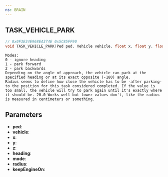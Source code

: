 ```yaml
---
ns: BRAIN
---
```

## TASK_VEHICLE_PARK

```c
// 0x0F3E34E968EA374E 0x5C85FF90
void TASK_VEHICLE_PARK(Ped ped, Vehicle vehicle, float x, float y, float z, float heading, int mode, float radius, BOOL keepEngineOn);
```

```
Modes:  
0 - ignore heading  
1 - park forward  
2 - park backwards  
Depending on the angle of approach, the vehicle can park at the specified heading or at its exact opposite (-180) angle.  
Radius seems to define how close the vehicle has to be -after parking- to the position for this task considered completed. If the value is too small, the vehicle will try to park again until it's exactly where it should be. 20.0 Works well but lower values don't, like the radius is measured in centimeters or something.  
```

## Parameters
* **ped**: 
* **vehicle**: 
* **x**: 
* **y**: 
* **z**: 
* **heading**: 
* **mode**: 
* **radius**: 
* **keepEngineOn**: 

